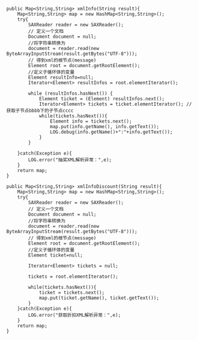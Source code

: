 	public Map<String,String> xmlInfo(String result){
		Map<String,String> map = new HashMap<String,String>();
		try{
			SAXReader reader = new SAXReader();
            // 定义一个文档
            Document document = null;
            //将字符串转换为
            document = reader.read(new ByteArrayInputStream(result.getBytes("UTF-8")));
            // 得到xml的根节点(message)
            Element root = document.getRootElement();
            //定义子循环体的变量
            Element resultInfo=null; 
            Iterator<Element> resultInfos = root.elementIterator();
            
            while (resultInfos.hasNext()) {
            	Element ticket = (Element) resultInfos.next();
                Iterator<Element> tickets = ticket.elementIterator(); // 获取子节点bbbb下的子节点cccc
                while(tickets.hasNext()){
                	Element info = tickets.next();
                	map.put(info.getName(), info.getText());
                	LOG.debug(info.getName()+":"+info.getText());
                }
            }
            
    	}catch(Exception e){
    		LOG.error("抽奖XML解析异常：",e);
    	}
		return map;
	}
	
	public Map<String,String> xmlInfoDiscount(String result){
		Map<String,String> map = new HashMap<String,String>();
		try{
			SAXReader reader = new SAXReader();
            // 定义一个文档
            Document document = null;
            //将字符串转换为
            document = reader.read(new ByteArrayInputStream(result.getBytes("UTF-8")));
            // 得到xml的根节点(message)
            Element root = document.getRootElement();
            //定义子循环体的变量
            Element ticket=null; 
            
            Iterator<Element> tickets = null;
            
            tickets = root.elementIterator();
            
            while(tickets.hasNext()){
            	ticket = tickets.next();
            	map.put(ticket.getName(), ticket.getText());
            }
    	}catch(Exception e){
    		LOG.error("获取折扣XML解析异常：",e);
    	}
		return map;
	}

